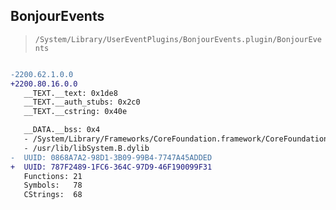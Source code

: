 ## BonjourEvents

> `/System/Library/UserEventPlugins/BonjourEvents.plugin/BonjourEvents`

```diff

-2200.62.1.0.0
+2200.80.16.0.0
   __TEXT.__text: 0x1de8
   __TEXT.__auth_stubs: 0x2c0
   __TEXT.__cstring: 0x40e

   __DATA.__bss: 0x4
   - /System/Library/Frameworks/CoreFoundation.framework/CoreFoundation
   - /usr/lib/libSystem.B.dylib
-  UUID: 0868A7A2-98D1-3B09-99B4-7747A45ADDED
+  UUID: 787F2489-1FC6-364C-97D9-46F190099F31
   Functions: 21
   Symbols:   78
   CStrings:  68

```
